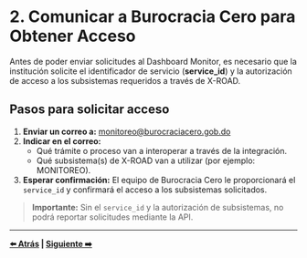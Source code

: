 # 2. Comunicar a Burocracia Cero para Obtener Acceso

Antes de poder enviar solicitudes al Dashboard Monitor, es necesario que la institución solicite el identificador de servicio (**service_id**) y la autorización de acceso a los subsistemas requeridos a través de X-ROAD.

## Pasos para solicitar acceso

1. **Enviar un correo a:** monitoreo@burocraciacero.gob.do
2. **Indicar en el correo:**
   - Qué trámite o proceso van a interoperar a través de la integración.
   - Qué subsistema(s) de X-ROAD van a utilizar (por ejemplo: MONITOREO).
3. **Esperar confirmación:** El equipo de Burocracia Cero le proporcionará el `service_id` y confirmará el acceso a los subsistemas solicitados.

> **Importante:** Sin el `service_id` y la autorización de subsistemas, no podrá reportar solicitudes mediante la API.

---

**[⬅️ Atrás](01-instalacion-xroad.md) | [Siguiente ➡️](03-envio-solicitudes.md)**
